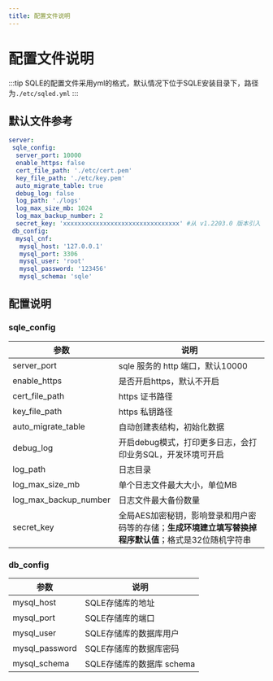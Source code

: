 ```yaml
---
title: 配置文件说明
---
```

# 配置文件说明
:::tip
SQLE的配置文件采用yml的格式，默认情况下位于SQLE安装目录下，路径为`./etc/sqled.yml`
:::
## 默认文件参考
```yml
server:
 sqle_config:
  server_port: 10000
  enable_https: false
  cert_file_path: './etc/cert.pem'
  key_file_path: './etc/key.pem'
  auto_migrate_table: true
  debug_log: false
  log_path: './logs'
  log_max_size_mb: 1024
  log_max_backup_number: 2
  secret_key: 'xxxxxxxxxxxxxxxxxxxxxxxxxxxxxxxx' #从 v1.2203.0 版本引入
 db_config:
  mysql_cnf:
   mysql_host: '127.0.0.1'
   mysql_port: 3306
   mysql_user: 'root'
   mysql_password: '123456'
   mysql_schema: 'sqle'
```
## 配置说明
### sqle_config
|参数|说明|
|-|-|
|server_port|sqle 服务的 http 端口，默认10000|
|enable_https|是否开启https，默认不开启|
|cert_file_path|https 证书路径|
|key_file_path|https 私钥路径|
|auto_migrate_table|自动创建表结构，初始化数据|
|debug_log|开启debug模式，打印更多日志，会打印业务SQL，开发环境可开启|
|log_path|日志目录|
|log_max_size_mb|单个日志文件最大大小，单位MB|
|log_max_backup_number|日志文件最大备份数量|
|secret_key|全局AES加密秘钥，影响登录和用户密码等的存储；**生成环境建立填写替换掉程序默认值**；格式是32位随机字符串|

### db_config
|参数|说明|
|-|-|
|mysql_host|SQLE存储库的地址|
|mysql_port|SQLE存储库的端口|
|mysql_user|SQLE存储库的数据库用户|
|mysql_password|SQLE存储库的数据库密码|
|mysql_schema|SQLE存储库的数据库 schema|